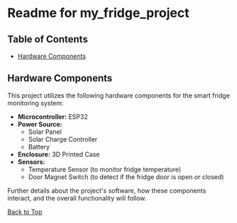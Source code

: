 # Readme for my_fridge_project

## Table of Contents
* [Hardware Components](#hardware-components)

## Hardware Components

This project utilizes the following hardware components for the smart fridge monitoring system:

*   **Microcontroller:** ESP32
*   **Power Source:**
    *   Solar Panel
    *   Solar Charge Controller
    *   Battery
*   **Enclosure:** 3D Printed Case
*   **Sensors:**
    *   Temperature Sensor (to monitor fridge temperature)
    *   Door Magnet Switch (to detect if the fridge door is open or closed)

Further details about the project's software, how these components interact, and the overall functionality will follow.

[Back to Top](#readme-for-my_fridge_project)